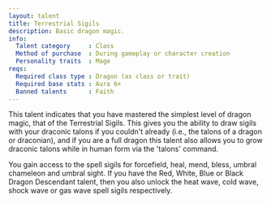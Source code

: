 ```yaml
---
layout: talent
title: Terrestrial Sigils
description: Basic dragon magic.
info:
  Talent category     : Class
  Method of purchase  : During gameplay or character creation
  Personality traits  : Mage
reqs:
  Required class type : Dragon (as class or trait)
  Required base stats : Aura 6+
  Banned talents      : Faith
---
```


This talent indicates that you have mastered the simplest level of dragon magic, that of the Terrestrial Sigils. This gives you the ability to draw sigils with your draconic talons if you couldn't already (i.e., the talons of a dragon or draconian), and if you are a full dragon this talent also allows you to grow draconic talons while in human form via the 'talons' command.

You gain access to the spell sigils for forcefield, heal, mend, bless, umbral chameleon and umbral sight. If you have the Red, White, Blue or Black Dragon Descendant talent, then you also unlock the heat wave, cold wave, shock wave or gas wave spell sigils respectively.